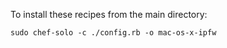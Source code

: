 
To install these recipes from the main directory:

`sudo chef-solo -c ./config.rb -o mac-os-x-ipfw`

